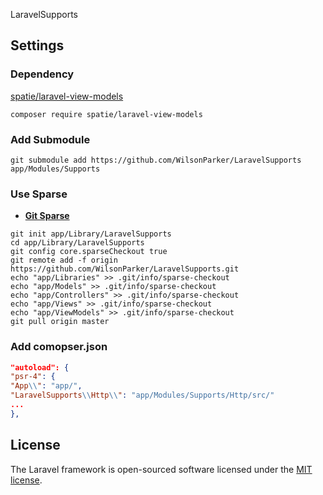 LaravelSupports

## Settings

### Dependency

[spatie/laravel-view-models](https://github.com/spatie/laravel-view-models)

```shell
composer require spatie/laravel-view-models
```

### Add Submodule

```shell
git submodule add https://github.com/WilsonParker/LaravelSupports app/Modules/Supports
``` 

### Use Sparse

- **[Git Sparse](https://www.lesstif.com/gitbook/git-clone-20776761.html)**

```shell
git init app/Library/LaravelSupports
cd app/Library/LaravelSupports
git config core.sparseCheckout true
git remote add -f origin https://github.com/WilsonParker/LaravelSupports.git
echo "app/Libraries" >> .git/info/sparse-checkout
echo "app/Models" >> .git/info/sparse-checkout
echo "app/Controllers" >> .git/info/sparse-checkout
echo "app/Views" >> .git/info/sparse-checkout
echo "app/ViewModels" >> .git/info/sparse-checkout
git pull origin master

```

### Add comopser.json

```json
"autoload": {
"psr-4": {
"App\\": "app/",
"LaravelSupports\\Http\\": "app/Modules/Supports/Http/src/"
...
},
```

## License

The Laravel framework is open-sourced software licensed under the [MIT license](https://opensource.org/licenses/MIT).
